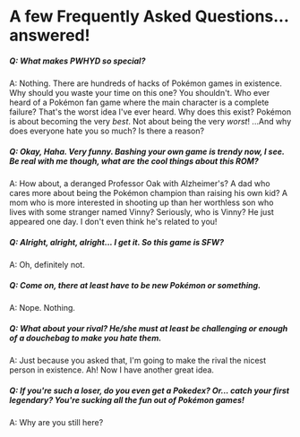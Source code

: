 # A few Frequently Asked Questions... answered!

##### Q: What makes PWHYD so special?
A: Nothing. There are hundreds of hacks of Pokémon games in existence. Why should you waste your time on this one? You shouldn't. Who ever heard of a Pokémon fan game where the main character is a complete failure? That's the worst idea I've ever heard. Why does this exist? Pokémon is about becoming the very _best_. Not about being the very _worst_! ...And why does everyone hate you so much? Is there a reason?

##### Q: Okay, Haha. Very funny. Bashing your own game is trendy now, I see. Be real with me though, what are the cool things about this ROM?
A: How about, a deranged Professor Oak with Alzheimer's? A dad who cares more about being the Pokémon champion than raising his own kid? A mom who is more interested in shooting up than her worthless son who lives with some stranger named Vinny? Seriously, who is Vinny? He just appeared one day. I don't even think he's related to you!

##### Q: Alright, alright, alright... I get it. So this game is SFW?
A: Oh, definitely not.

##### Q: Come on, there at least have to be new Pokémon or something.
A: Nope. Nothing.

##### Q: What about your rival? He/she must at least be challenging or enough of a douchebag to make you hate them.
A: Just because you asked that, I'm going to make the rival the nicest person in existence. Ah! Now I have another great idea.

##### Q: If you're such a loser, do you even get a Pokedex? Or... catch your first legendary? You're sucking all the fun out of Pokémon games!
A: Why are you still here?

